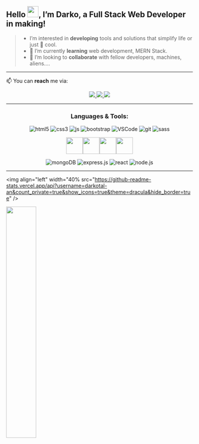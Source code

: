 ## Hello <img src="https://raw.githubusercontent.com/MartinHeinz/MartinHeinz/master/wave.gif" width="30px">, I’m Darko, a Full Stack Web Developer in making!
> - I’m interested in **developing** tools and solutions that simplify life or just 👀 cool. 
> - 🌱 I’m currently **learning** web development, MERN Stack.
> - 💞️ I’m looking to **collaborate** with fellow developers, machines, aliens....

---

📫 You can **reach** me via:
 
<p align="center">
<a href="https://darkotal-an.github.io/darkos-portfolio/" rel="nofollow">
  <img src="https://camo.githubusercontent.com/10eeae3ef8a723102c297fa56aa087c3e418652bf982a87ecbaf363d42cc0b66/68747470733a2f2f696d672e736869656c64732e696f2f62616467652f506f7274666f6c696f2d4443344335313f7374796c653d666f722d7468652d6261646765266c6f676f3d476f6f676c652d6368726f6d65266c6f676f436f6c6f723d7768697465" data-canonical-src="https://img.shields.io/badge/Portfolio-DC4C51?style=for-the-badge&amp;logo=Google-chrome&amp;logoColor=white" style="max-width: 100%;">
</a>
<a href="https://www.linkedin.com/in/darkotalangp9/" rel="nofollow">
  <img src="https://img.shields.io/badge/linkedin-%230077B5.svg?style=for-the-badge&logo=linkedin&logoColor=white" style="max-width: 100%;">
</a>
<a href="mailto:talandarko@gmail.com">
  <img src="https://img.shields.io/badge/Gmail-D14836?style=for-the-badge&logo=gmail&logoColor=white" style="max-width: 100%;">
</a>
           </p>
           
---

<h3 align="center">Languages & Tools:</h3>
<p align="center">
<img alt="html5" src="https://img.shields.io/badge/html5-%23E34F26.svg?style=for-the-badge&logo=html5&logoColor=white" />
<img  alt="css3" src="https://img.shields.io/badge/css3-%231572B6.svg?style=for-the-badge&logo=css3&logoColor=white" />
<img alt="js" src="https://img.shields.io/badge/javascript-%23323330.svg?style=for-the-badge&logo=javascript&logoColor=%23F7DF1E" />
<img alt="bootstrap" src="https://img.shields.io/badge/bootstrap-%23563D7C.svg?style=for-the-badge&logo=bootstrap&logoColor=white" />
<img alt="VSCode" src="https://img.shields.io/badge/Visual%20Studio%20Code-0078d7.svg?style=for-the-badge&logo=visual-studio-code&logoColor=white" />
 <img alt="git" src="https://img.shields.io/badge/git-%23F05033.svg?style=for-the-badge&logo=git&logoColor=white" />
 <img alt="sass" src="https://img.shields.io/badge/SASS-hotpink.svg?style=for-the-badge&logo=SASS&logoColor=white" />
</p>

<p align="center"><img width="45px" src="https://img.shields.io/badge/-M-brightgreen"><img width="45px" src="https://img.shields.io/badge/-E-orange"><img width="45px" src="https://img.shields.io/badge/-R-skyblue"><img width="45px" src="https://img.shields.io/badge/-N-green"></></p>
<p align="center">
<img alt="mongoDB" src="https://img.shields.io/badge/MongoDB-%234ea94b.svg?style=for-the-badge&logo=mongodb&logoColor=whit" />
<img alt="express.js" src="https://img.shields.io/badge/express.js-%23404d59.svg?style=for-the-badge&logo=express&logoColor=%2361DAFB" />
<img alt="react" src="https://img.shields.io/badge/react-%2320232a.svg?style=for-the-badge&logo=react&logoColor=%2361DAFB" />
<img alt="node.js" src="https://img.shields.io/badge/node.js-6DA55F?style=for-the-badge&logo=node.js&logoColor=white" />
</p>

---

<img align="left" width="40% src="https://github-readme-stats.vercel.app/api?username=darkotal-an&count_private=true&show_icons=true&theme=dracula&hide_border=true" />
                                                                                                                                       
<img align="left" width=40% src="https://github-readme-stats.vercel.app/api/top-langs/?username=darkotal-an&layout=compact&theme=dracula&hide_border=true" /> 







<!---
DarkoTal-an/DarkoTal-an is a ✨ special ✨ repository because its `README.md` (this file) appears on your GitHub profile.
You can click the Preview link to take a look at your changes.
--->
